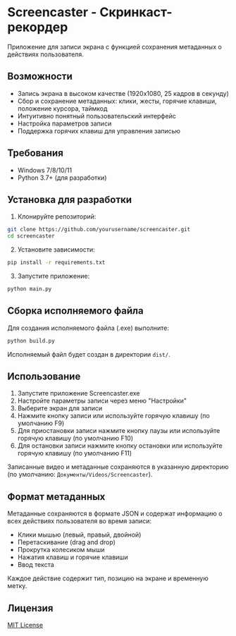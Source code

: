 # Screencaster - Скринкаст-рекордер

Приложение для записи экрана с функцией сохранения метаданных о действиях пользователя.

## Возможности

- Запись экрана в высоком качестве (1920x1080, 25 кадров в секунду)
- Сбор и сохранение метаданных: клики, жесты, горячие клавиши, положение курсора, таймкод
- Интуитивно понятный пользовательский интерфейс
- Настройка параметров записи
- Поддержка горячих клавиш для управления записью

## Требования

- Windows 7/8/10/11
- Python 3.7+ (для разработки)

## Установка для разработки

1. Клонируйте репозиторий:
```bash
git clone https://github.com/yourusername/screencaster.git
cd screencaster
```

2. Установите зависимости:
```bash
pip install -r requirements.txt
```

3. Запустите приложение:
```bash
python main.py
```

## Сборка исполняемого файла

Для создания исполняемого файла (.exe) выполните:

```bash
python build.py
```

Исполняемый файл будет создан в директории `dist/`.

## Использование

1. Запустите приложение Screencaster.exe
2. Настройте параметры записи через меню "Настройки"
3. Выберите экран для записи
4. Нажмите кнопку записи или используйте горячую клавишу (по умолчанию F9)
5. Для приостановки записи нажмите кнопку паузы или используйте горячую клавишу (по умолчанию F10)
6. Для остановки записи нажмите кнопку остановки или используйте горячую клавишу (по умолчанию F11)

Записанные видео и метаданные сохраняются в указанную директорию (по умолчанию: `Документы/Videos/Screencaster`).

## Формат метаданных

Метаданные сохраняются в формате JSON и содержат информацию о всех действиях пользователя во время записи:

- Клики мышью (левый, правый, двойной)
- Перетаскивание (drag and drop)
- Прокрутка колесиком мыши
- Нажатия клавиш и горячие клавиши
- Ввод текста

Каждое действие содержит тип, позицию на экране и временную метку.

## Лицензия

[MIT License](LICENSE)
